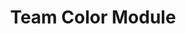 ---
layout: default
title: Team Color Module
nav_order: 12
parent: Core Modules
# grand_parent: Modules
---